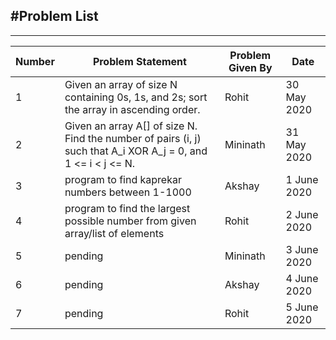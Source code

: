 #Problem List
----------------

----------------
|Number   | Problem Statement  | Problem Given By  |  Date |
|---|---|---|---|
| 1  |Given an array of size N containing 0s, 1s, and 2s; sort the array in ascending order.   |  Rohit | 30 May 2020 |
|  2 |Given an array A[] of size N. Find the number of pairs (i, j) such that  A_i  XOR  A_j  = 0, and 1 <= i < j <= N.   | Mininath  |  31 May 2020 |
|  3 | program to find kaprekar numbers between 1-1000  |Akshay   | 1 June 2020  |
|  4 | program to find the largest possible number from given array/list of elements  |Rohit   | 2 June 2020  |
|  5 | pending  |Mininath   | 3 June 2020  |
|  6 | pending  |Akshay   | 4 June 2020  |
|  7 | pending  |Rohit   | 5 June 2020  |
